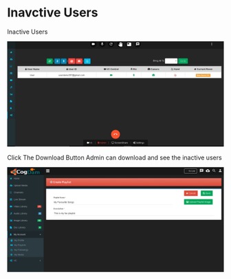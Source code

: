 # Inavctive Users

Inactive Users

![](../../.gitbook/assets/image%20%2879%29.png)

Click The Download Button Admin can download and see the inactive users

![](../../.gitbook/assets/image%20%28147%29.png)



